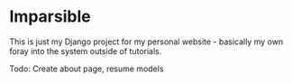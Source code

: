 # Imparsible

This is just my Django project for my personal website - basically my own foray into the system outside of tutorials.

Todo:
Create about page, resume models
